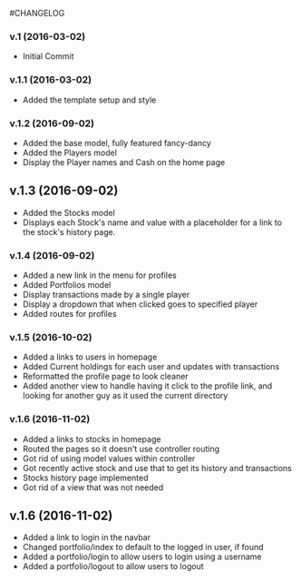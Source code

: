 #CHANGELOG
### v.1 (2016-03-02)
* Initial Commit

### v.1.1 (2016-03-02)
* Added the template setup and style

### v.1.2 (2016-09-02)
* Added the base model, fully featured fancy-dancy
* Added the Players model
* Display the Player names and Cash on the home page

## v.1.3 (2016-09-02)
* Added the Stocks model
* Displays each Stock's name and value with a placeholder for a link
    to the stock's history page.

### v.1.4 (2016-09-02)
* Added a new link in the menu for profiles
* Added Portfolios model
* Display transactions made by a single player
* Display a dropdown that when clicked goes to specified player
* Added routes for profiles

### v.1.5 (2016-10-02)
* Added a links to users in homepage
* Added Current holdings for each user and updates with transactions
* Reformatted the profile page to look cleaner
* Added another view to handle having it click to the profile link, and
  looking for another guy as it used the current directory

### v.1.6 (2016-11-02)
* Added a links to stocks in homepage
* Routed the pages so it doesn't use controller routing
* Got rid of using model values within controller
* Got recently active stock and use that to get its history and transactions
* Stocks history page implemented
* Got rid of a view that was not needed

## v.1.6 (2016-11-02)
* Added a link to login in the navbar
* Changed portfolio/index to default to the logged in user, if found
* Added a portfolio/login to allow users to login using a username
* Added a portfolio/logout to allow users to logout
